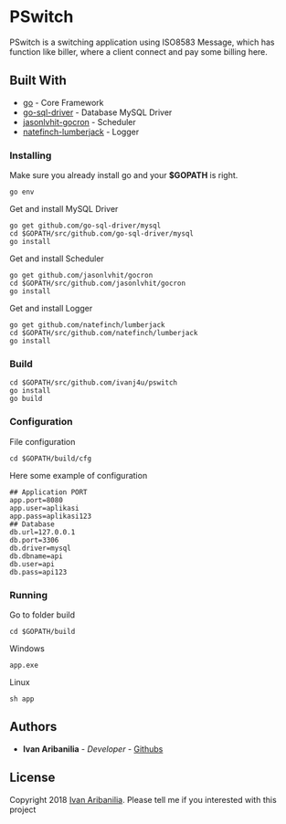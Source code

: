 # PSwitch

PSwitch is a switching application using ISO8583 Message, which has function like biller, where a client connect and pay some billing here.


## Built With

* [go](https://golang.org/doc/) - Core Framework
* [go-sql-driver](https://github.com/go-sql-driver/mysql) - Database MySQL Driver
* [jasonlvhit-gocron](https://github.com/jasonlvhit/gocron) - Scheduler
* [natefinch-lumberjack](https://github.com/natefinch/lumberjack) - Logger


### Installing

Make sure you already install go and your **$GOPATH** is right.

```
go env
```

Get and install MySQL Driver
```
go get github.com/go-sql-driver/mysql
cd $GOPATH/src/github.com/go-sql-driver/mysql
go install
```

Get and install Scheduler
```
go get github.com/jasonlvhit/gocron
cd $GOPATH/src/github.com/jasonlvhit/gocron
go install
```

Get and install Logger
```
go get github.com/natefinch/lumberjack
cd $GOPATH/src/github.com/natefinch/lumberjack
go install
```

### Build
```
cd $GOPATH/src/github.com/ivanj4u/pswitch
go install
go build
```
### Configuration
File configuration
```
cd $GOPATH/build/cfg
``` 
Here some example of configuration
```
## Application PORT
app.port=8080
app.user=aplikasi
app.pass=aplikasi123
## Database
db.url=127.0.0.1
db.port=3306
db.driver=mysql
db.dbname=api
db.user=api
db.pass=api123
``` 

### Running

Go to folder build
```
cd $GOPATH/build
``` 
Windows
```
app.exe
``` 
Linux
```
sh app
``` 

## Authors

* **Ivan Aribanilia** - *Developer* - [Githubs](https://github.com/ivanj4u)

## License

Copyright 2018 [Ivan Aribanilia](mailto:angko.j4u@gmail.com).
Please tell me if you interested with this project
